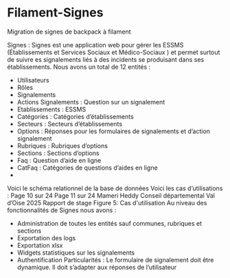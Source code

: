 # Filament-Signes
Migration de signes de backpack à filament

Signes : 
Signes est une application web pour gérer les ESSMS (Établissements et Services 
Sociaux et 
Médico-Sociaux ) et permet surtout de suivre es signalements liés à des incidents se 
produisant 
dans ses établissements. 
Nous avons un total de 12 entités : 
- Utilisateurs
- Rôles
- Signalements
- Actions Signalements : Question sur un signalement 
- Etablissements : ESSMS 
- Catégories : Catégories d’établissements
- Secteurs : Secteurs d’établissements
- Options : Réponses pour les formulaires de signalements et d’action 
signalement
- Rubriques : Rubriques d’options 
- Sections : Sections d’options
- Faq : Question d’aide en ligne 
- CatFaq : Catégories de questions d’aides en ligne
-
Voici le schéma relationnel de la base de données 
Voici les cas d’utilisations : 
Page 10 sur 24
Page 11 sur 24
Mameri Heddy Conseil départemental Val d’Oise 2025 Rapport de stage
Figure 5: Cas d'utilisation
Au niveau des fonctionnalités de Signes nous avons : 
- Administration de toutes les entités sauf communes, rubriques et sections
- Exportation des logs 
- Exportation xlsx
- Widgets statistiques sur les signalements 
- Authentification 
Particularités : 
Le formulaire de signalement doit être dynamique. Il doit s’adapter aux réponses de 
l’utilisateur
